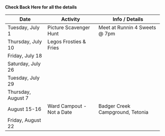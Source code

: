 **Check Back Here for all the details**

| Date               | Activity                  | Info / Details                   |
|--------------------|---------------------------|----------------------------------|
| Tuesday, July 1    | Picture Scavenger Hunt    | Meet at Runnin 4 Sweets @ 7pm    |
| Thursday, July 10  | Legos Frosties & Fries    |                                  |
| Friday, July 18    |                           |                                  |
| Saturday, July 26  |                           |                                  |
| Tuesday, July 29   |                           |                                  |
| Thursday, August 7 |                           |                                  |
| August 15-16       | Ward Campout - Not a Date | Badger Creek Campground, Tetonia |
| Friday, August 22  |                           |                                  |
